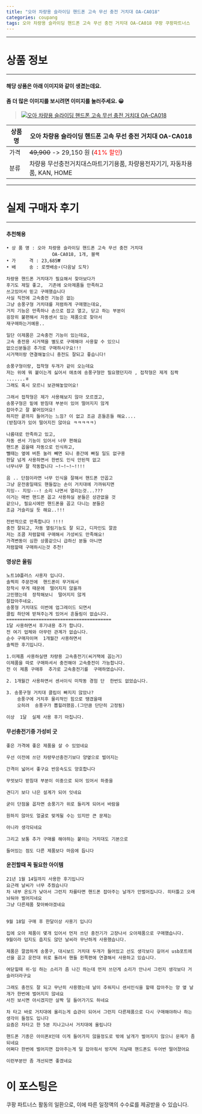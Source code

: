 ```yaml
---
title: "오아 차량용 슬라이딩 핸드폰 고속 무선 충전 거치대 OA-CA018"
categories: coupang
tags: 오아 차량용 슬라이딩 핸드폰 고속 무선 충전 거치대 OA-CA018 쿠팡 쿠팡파트너스
---
```

---

# 상품 정보

---

#### 해당 상품은 아래 이미지와 같이 생겼는데요. 
#### 좀 더 많은 이미지를 보시려면 이미지를 눌러주세요. 😀
> [![오아 차량용 슬라이딩 핸드폰 고속 무선 충전 거치대 OA-CA018](https://static.coupangcdn.com/image/affiliate/banner/3a265c4b53f95240dc37e51ba5e3c78e@2x.jpg)](https://coupa.ng/bPA6KA)

상품명 | 오아 차량용 슬라이딩 핸드폰 고속 무선 충전 거치대 OA-CA018
-------|-------
가격 | ~~49,900~~ -> 29,150 원 (<span style="color:red">41% 할인</span>)
분류 | 차량용 무선충전거치대스마트기기용품, 차량용전자기기, 자동차용품, KAN, HOME

---

# 실제 구매자 후기

---


####    추천해용
    • 상 품 명 : 오아 차량용 슬라이딩 핸드폰 고속 무선 충전 거치대 
                     OA-CA018, 1개, 블랙
    • 가     격 : 23,685₩ 
    • 배     송 : 로켓배송⚡(다음날 도착)
    
    차량용 핸드폰 거치대가 필요해서 찾아보다가
    후기도 제일 좋고,  기존에 오아제품들 만족하고 
    쓰고있어서 믿고 구매했습니다
    사실 직전에 고속충전 기능은 없는 
    그냥 송풍구형 거치대를 저렴하게 구매했는데요,
    거치 기능은 만족하나 손으로 잡고 열고, 닫고 하는 부분이 
    굉장히 불편해서 자동센서 있는 제품으로 찾아서 
    재구매하는거예용..
    
    일단 이제품은 고속충전 기능이 있는데요,
    고속 충전용 시거잭을 별도로 구매해야 사용할 수 있으니 
    없으신분들은 추가로 구매하시구요!!!
    시거잭이랑 연결해놓으니 충전도 잘되고 좋습니다!
    
    송풍구형이랑, 접착형 두개가 같이 오는데요
    저는 위에 뭐 붙이는게 싫어서 애초에 송풍구형만 필요했던지라 , 접착형은 제게 짐짝 .......ㅎ
    그래도 혹시 모르니 보관해놓았어요!
    
    그래서 접착형은 제가 사용해보지 않아 모르겠고,
    송풍구형은 밑에 받침대 부분이 있어 떨어지지 않게 
    잡아주고 잘 붙어있어요!
    하지만 끝까지 들어가는 느낌? 이 없고 조금 흔들흔들 해요.... 
    (받침대가 있어 떨어지진 않아요 ㅋㅋㅋㅋㅋ)
    
    나름대로 만족하고 있고,
    자동 센서 기능이 있어서 너무 편해요
    핸드폰 꼽을때 자동으로 인식하고, 
    뺄때는 옆에 버튼 눌러 빼면 되니 중간에 빠질 일도 없구용
    한달 넘게 사용하면서 한번도 인식 안된적 없고 
    너무너무 잘 작동합니다 ~!~!~!~!!!!
    
    음 .. 단점이라면 너무 인식을 잘해서 핸드폰 안꼽고 
    그냥 운전중일때도 핸들잡는 손이 거치대에 가까워지면 
    지잉-- 지잉---! 소리 나면서 열리는것...???
    이거는 매번 핸드폰 꼽고 사용하실 분들은 상관없을 것
    같으나, 필요시에만 핸드폰을 꼽고 다니는 분들은
    조금 거슬리실 듯 해요..!!!
    
    전반적으로 만족합니다 !!!!
    충전 잘되고, 자동 열림기능도 잘 되고, 디자인도 깔끔
    저는 조콤 저렴할때 구매해서 가성비도 만족해요!
    가격변동이 심한 상품같으니 급하신 분들 아니면
    저렴할때 구매하시는것 추천!

####    영상은 올림
    노트10플러스 사용자 입니다.
    솔찍히 주문전에  핸드폰이 무거워서 
    장착시 무게 때문에  떨어지지 않을까 
    고민했는데  장착해보니  떨어지지 않게
    잘잡아주네요.
    송풍형 거치대도 이번에 업그레이드 되면서
    클립 하단에 받쳐주는게 있어서 흔들림이 없습니다.
    =======================================
    1달 사용하면서 후기내용 추가 합니다.
    전 여기 업체와 아무런 관계가 없습니다.
    순수 구매자이며  1개월간 사용하면서 
    솔찍한 후기입니다.
    
    1.이제품 사용하실땐 차량용 고속충전기(씨거잭에 꼽는거)
    이제품을 따로 구매하셔서 충전해야 고속충전이 가능합니다.
    전 이 제품 구매후  추가로 고속충전기를  구매하였습니다.
    
    2. 1개월간 사용하면서 센서이식 미작동 경험 단  한번도 없었습니다.
    
    3. 송풍구형 거치대 클립이 빠지지 않았나?
        송풍구에 거치후 물리적인 힘으로 땡겼을때 
        오히려  송풍구가 뽑힐려했음.(그만큼 단단히 고정됨)
    
    이상  1달  실제 사용 후기 마칩니다.

####    무선충전기중 가성비 굿
    좋은 가격에 좋은 제품을 살 수 있었네요
    
    우선 이전에 쓰던 차량무선충전기보다 양옆으로 벌어지는
    
    간격이 넓어서 좋구요 반응속도도 양호합니다
    
    무엇보다 받침대 부분이 이중으로 되어 있어서 하중을
    
    견디기 보다 나은 설계가 되어 잇네요
    
    굳이 단점울 꼽자면 송풍기가 위로 들리게 되어서 바람을 
    
    원하지 않아도 얼굴로 맞게될 수는 있지만 큰 문제는
    
    아니라 생각되네요
    
    그리고 보통 추가 구매를 해야하는 붙이는 거치대도 기본으로
    
    들어있는 점도 다른 제품보다 마음에 듭니다

####    운전할때 꼭 필요한 아이템
    21년 1월 14일까지 사용한 후기입니다
    요근래 날씨가 너무 추웠습니다
    차 내부 온도가 낮아서 그런지 차를타면 핸드폰 잡아주는 날개가 안벌어집니다. 히터틀고 오래 놔둬야 벌어지네요
    그냥 다른제품 찾아봐야겠네요 
    
    
    9월 18일 구매 후 한달이상 사용기 입니다
    
    집에 오아 제품이 몇개 있어서 먼저 쓰던 충전기가 고장나서 오아제품으로 구매했습니다.
    9월이라 덥지도 춥지도 않던 날씨라 무난하게 사용했습니다.
    
    제품은 깔끔하게 송풍구, 대시보드 거치대 두개가 들어있고 선도 생각보다 길어서 usb포트에 선을 꼽고 운전대 위로 돌려서 핸들 왼쪽편에 연결해서 사용하고 있습니다.
    
    여닫힐때 위-잉 하는 소리가 좀 나긴 하는데 먼저 쓰던게 소리가 안나서 그런지 생각보다 거슬러더라구요
    
    그래도 충전도 잘 되고 무난히 사용했는데 날이 추워지니 센서인식을 할때 잡아주는 양 옆 날개가 한번에 벌어지지 않네요
    사진 보시면 아시겠지만 살짝 덜 들어가기도 하네요
    
    차 타고 바로 거치대에 올리는게 습관이 되어서 그런지 다른제품으로 다시 구매해야하나 하는 생각이 들정도 입니다
    요즘은 차타고 한 5분 지나고나서 거치대에 올립니다
    
    핸드폰 기종은 아이폰X인데 이게 들어가지 않을정도로 밖에 날개가 벌어지지 않으니 문제가 좀 되네요
    어쩌다 한번에 벌어지면 잡아주는게 덜 잡아줘서 방지턱 지날때 핸드폰도 두어번 떨어졌어요 
    
    이런부분만 좀 개선되면 좋겠네요



# 이 포스팅은
쿠팡 파트너스 활동의 일환으로, 이에 따른 일정액의 수수료를 제공받을 수 있습니다.